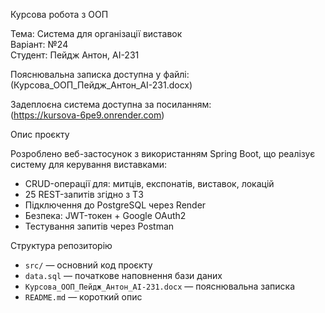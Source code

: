 Курсова робота з ООП

Тема: Система для організації виставок  
Варіант: №24  
Студент: Пейдж Антон, АІ-231

Пояснювальна записка доступна у файлі:
(Курсова_ООП_Пейдж_Антон_АІ-231.docx)

Задеплоєна система доступна за посиланням:  
(https://kursova-6pe9.onrender.com)

Опис проєкту

Розроблено веб-застосунок з використанням Spring Boot, що реалізує систему для керування виставками:

- CRUD-операції для: митців, експонатів, виставок, локацій
- 25 REST-запитів згідно з ТЗ
- Підключення до PostgreSQL через Render
- Безпека: JWT-токен + Google OAuth2
- Тестування запитів через Postman


Структура репозиторію
- `src/` — основний код проєкту
- `data.sql` — початкове наповнення бази даних
- `Курсова_ООП_Пейдж_Антон_АІ-231.docx` — пояснювальна записка
- `README.md` — короткий опис
